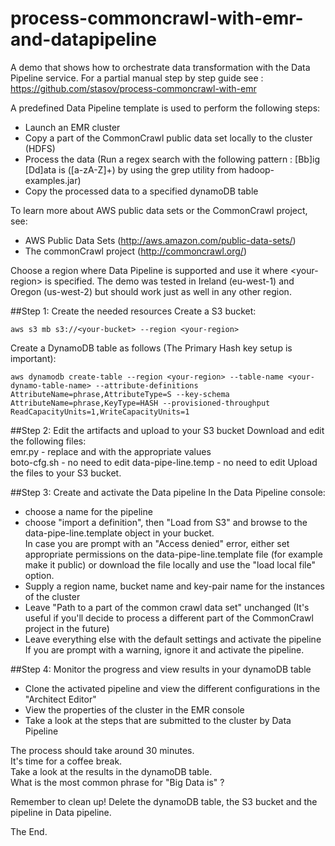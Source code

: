 # process-commoncrawl-with-emr-and-datapipeline

A demo that shows how to orchestrate data transformation with the Data Pipeline service.
For a partial manual step by step guide see :
https://github.com/stasov/process-commoncrawl-with-emr

A predefined Data Pipeline template is used to perform the following steps:
- Launch an EMR cluster
- Copy a part of the CommonCrawl public data set locally to the cluster (HDFS)
- Process the data (Run a regex search with the following pattern : [Bb]ig [Dd]ata is ([a-zA-Z]+) by using the grep utility from hadoop-examples.jar)
- Copy the processed data to a specified dynamoDB table

To learn more about AWS public data sets or the CommonCrawl project, see:
- AWS Public Data Sets (http://aws.amazon.com/public-data-sets/)
- The commonCrawl project (http://commoncrawl.org/)

Choose a region where Data Pipeline is supported and use it where \<your-region\> is specified.
The demo was tested in Ireland (eu-west-1) and Oregon (us-west-2) but should work just
as well in any other region.

##Step 1: Create the needed resources
Create a S3 bucket:
```
aws s3 mb s3://<your-bucket> --region <your-region>
 ```
Create a DynamoDB table as follows (The Primary Hash key setup is important):
```
aws dynamodb create-table --region <your-region> --table-name <your-dynamo-table-name> --attribute-definitions AttributeName=phrase,AttributeType=S --key-schema AttributeName=phrase,KeyType=HASH --provisioned-throughput ReadCapacityUnits=1,WriteCapacityUnits=1
```

##Step 2: Edit the artifacts and upload to your S3 bucket
Download and edit the following files:  
emr.py - replace <your-region> and <your-dynamo-table-name> with the appropriate values  
boto-cfg.sh - no need to edit
data-pipe-line.temp - no need to edit
Upload the files to your S3 bucket.  

##Step 3: Create and activate the Data pipeline
In the Data Pipeline console:
- choose a name for the pipeline  
- choose "import a definition", then "Load from S3" and browse to the data-pipe-line.template object in your bucket.  
In case you are prompt with an "Access denied" error, either set appropriate permissions on the data-pipe-line.template file (for example make it public) or download the file locally and use the "load local file" option.  
- Supply a region name, bucket name and key-pair name for the instances of the cluster
- Leave "Path to a part of the common crawl data set" unchanged (It's useful if you'll decide to process a different part of the CommonCrawl project in the future)
- Leave everything else with the default settings and activate the pipeline
If you are prompt with a warning, ignore it and activate the pipeline.

##Step 4: Monitor the progress and view results in your dynamoDB table
- Clone the activated pipeline and view the different configurations in the "Architect Editor"  
- View the properties of the cluster in the EMR console  
- Take a look at the steps that are submitted to the cluster by Data Pipeline  

The process should take around 30 minutes.  
It's time for a coffee break.  
Take a look at the results in the dynamoDB table.  
What is the most common phrase for "Big Data is" ?

Remember to clean up!
Delete the dynamoDB table, the S3 bucket and the pipeline in Data pipeline.

The End.  
